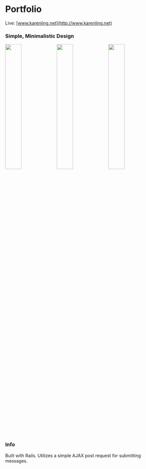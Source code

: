 # Portfolio

Live: [www.karenling.net](http://www.karenling.net)

### Simple, Minimalistic Design

<img src="http://images.karenling.net/aa/portfolio/Screen%20Shot%202015-07-01%20at%2011.45.05%20AM.png" width="32%">
<img src="http://images.karenling.net/aa/portfolio/Screen%20Shot%202015-07-01%20at%2011.45.12%20AM.png" width="32%">
<img src="http://images.karenling.net/aa/portfolio/Screen%20Shot%202015-07-01%20at%2011.45.23%20AM.png" width="32%">

### Info

Built with Rails. Utilizes a simple AJAX post request for submitting messages.

